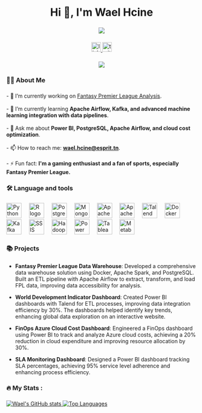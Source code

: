 <h1 align="center">Hi 👋, I'm Wael Hcine</h1>

###

<div align="center">
  <img height="" src="https://media1.giphy.com/media/v1.Y2lkPTc5MGI3NjExa3p0N3F0aTZ0ZXR1NDl5NHk0OGF2dTZjZGo1ZnVuMGx4dWs5bDcwbCZlcD12MV9pbnRlcm5hbF9naWZfYnlfaWQmY3Q9Zw/NTtoU4hkyq8W48re2f/giphy.webp" />
</div>

###

<div align="center">
  <a href="https://www.linkedin.com/in/wael-hcine-08090b214/" target="_blank">
    <img src="https://img.shields.io/static/v1?message=LinkedIn&logo=linkedin&label=&color=0077B5&logoColor=white&labelColor=&style=for-the-badge" height="25" alt="linkedin logo" />
  </a>
  <a href="https://x.com/HcineWael" target="_blank">
    <img src="https://img.shields.io/static/v1?message=Twitter&logo=twitter&label=&color=1DA1F2&logoColor=white&labelColor=&style=for-the-badge" height="25" alt="twitter logo"  />
  </a>
</div>

###

<div align="center">
  <img src="https://visitor-badge.laobi.icu/badge?page_id=xRayzox.xRayzox&" />
</div>

###

<h3 align="left">👩‍💻  About Me</h3>

###

<p align="left">
  - 🔭 I’m currently working on <a href="https://github.com/xRayzox/Fantasy-Premier-League">Fantasy Premier League Analysis</a>.<br><br>
  - 🌱 I’m currently learning <strong>Apache Airflow, Kafka, and advanced machine learning integration with data pipelines</strong>.<br><br>
  - 💬 Ask me about <strong>Power BI, PostgreSQL, Apache Airflow, and cloud cost optimization</strong>.<br><br>
  - 📫 How to reach me: <strong><a href="mailto:wael.hcine@esprit.tn">wael.hcine@esprit.tn</a></strong>.<br><br>
  - ⚡ Fun fact: <strong>I'm a gaming enthusiast and a fan of sports, especially Fantasy Premier League.</strong>
</p>


###

<h3 align="left">🛠 Language and tools</h3>

###

<div align="left">
  <img src="https://cdn.jsdelivr.net/gh/devicons/devicon/icons/python/python-original.svg" height="40" alt="Python logo" />
  <img width="12" />
  <img src="https://cdn.jsdelivr.net/gh/devicons/devicon/icons/r/r-original.svg" height="40" alt="R logo" />
  <img width="12" />
  <img src="https://cdn.jsdelivr.net/gh/devicons/devicon/icons/postgresql/postgresql-original-wordmark.svg" height="40" alt="PostgreSQL logo" />
  <img width="12" />
  <img src="https://cdn.jsdelivr.net/gh/devicons/devicon/icons/mongodb/mongodb-original-wordmark.svg" height="40" alt="MongoDB logo" />
  <img width="12" />
  <img src="https://icon.icepanel.io/Technology/svg/Apache-Airflow.svg" height="40" alt="Apache Airflow logo" />
  <img width="12" />
  <img src="https://icon.icepanel.io/Technology/svg/Apache-Spark.svg" height="40" alt="Apache Spark logo" />
  <img width="12" />
  <img src="https://upload.wikimedia.org/wikipedia/commons/7/70/TalendLogoCoral.png" height="40" alt="Talend logo" />
  <img width="12" />
  <img src="https://cdn.jsdelivr.net/gh/devicons/devicon/icons/docker/docker-plain-wordmark.svg" height="40" alt="Docker logo" />
  <img width="12" />
  <img src="https://icon.icepanel.io/Technology/png-shadow-512/Apache-Kafka.png" height="40" alt="Kafka logo" />
  <img width="12" />
  <img src="https://www.dfarber.com/media/1067/ms_sql_server.png" height="40" alt="SSIS logo" />
  <img width="12" />
  <img src="https://icon.icepanel.io/Technology/svg/Apache-Hadoop.svg" height="40" alt="Hadoop logo" />
  <img width="12" />
  <img src="https://upload.wikimedia.org/wikipedia/commons/c/cf/New_Power_BI_Logo.svg" height="40" alt="Power BI logo" />
  <img width="12" />
  <img src="https://www.svgrepo.com/show/354428/tableau-icon.svg" height="40" alt="Tableau logo" />
  <img width="12" />
  <img src="https://www.svgrepo.com/show/354063/metabase.svg" height="40" alt="Metabase logo" />
</div>


###

<h3 align="left">📚 Projects</h3>

###

- **Fantasy Premier League Data Warehouse**: Developed a comprehensive data warehouse solution using Docker, Apache Spark, and PostgreSQL. Built an ETL pipeline with Apache Airflow to extract, transform, and load FPL data, improving data accessibility for analysis.
  
- **World Development Indicator Dashboard**: Created Power BI dashboards with Talend for ETL processes, improving data integration efficiency by 30%. The dashboards helped identify key trends, enhancing global data exploration on an interactive website.

- **FinOps Azure Cloud Cost Dashboard**: Engineered a FinOps dashboard using Power BI to track and analyze Azure cloud costs, achieving a 20% reduction in cloud expenditure and improving resource allocation by 30%.

- **SLA Monitoring Dashboard**: Designed a Power BI dashboard tracking SLA percentages, achieving 95% service level adherence and enhancing process efficiency.

###

<h3 align="left">🔥   My Stats :</h3>

###

<div align="left">
  <a href="https://github.com/xRayzox">
    <img src="https://github-readme-stats.vercel.app/api?username=xRayzox&show_icons=true&theme=dark&title_color=FFFFFF&text_color=FFFFFF&icon_color=C21807&ring_color=C21807" alt="Wael's GitHub stats" />
  </a>
  
  <a href="https://github.com/xRayzox">
    <img src="https://github-readme-stats.vercel.app/api/top-langs/?username=xRayzox&layout=compact&theme=dark&title_color=FFFFFF" alt="Top Languages" />
  </a>
</div>


###
